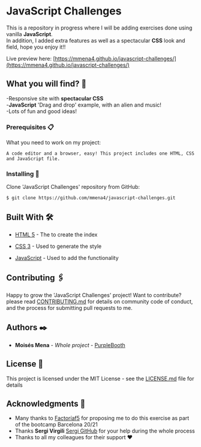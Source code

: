 
# JavaScript Challenges

This is a repository in progress where I will be adding exercises done using vanilla **JavaScript**. <br>
In addition, I added extra features as well as a spectacular **CSS** look and field, hope you enjoy it!!

Live preview here: [https://mmena4.github.io/javascript-challenges/](https://mmena4.github.io/javascript-challenges/)

## What you will find? 🚀

-Responsive site with **spectacular CSS**<br>
-**JavaScript** 'Drag and drop' example, with an alien and music!<br>
-Lots of fun and good ideas! 


### Prerequisites 📋

What you need to work on my project:

```
A code editor and a browser, easy! This project includes one HTML, CSS and JavaScript file.
```

### Installing 🔧

Clone 'JavaScript Challenges' repository from GitHub:
```
$ git clone https://github.com/mmena4/javascript-challenges.git
```

## Built With 🛠️

* [HTML 5](https://developer.mozilla.org/en-US/docs/Web/Guide/HTML/HTML5) - The to create the index

* [CSS 3](https://developer.mozilla.org/en-US/docs/Web/CSS) - Used to generate the style

* [JavaScript](https://developer.mozilla.org/en-US/docs/Web/JavaScript) - Used to add the functionality

## Contributing 🖇️

Happy to grow the 'JavaScript Challenges' project! Want to contribute? please read [CONTRIBUTING.md](https://gist.github.com/PurpleBooth/b24679402957c63ec426) for details on community code of conduct, and the process for submitting pull requests to me.

## Authors ✒️

* **Moisés Mena** - *Whole project* - [PurpleBooth](https://github.com/mmena4)


## License 📄

This project is licensed under the MIT License - see the [LICENSE.md](LICENSE.md) file for details

## Acknowledgments 🎁

* Many thanks to [Factoríaf5](http://www.rompemosloscodigos.org/) for proposing me to do this exercise as part of the bootcamp Barcelona 20/21
* Thanks **Sergi Virgili** [Sergi GitHub](https://github.com/Sergi-Virgili) for your help during the whole process
* Thanks to all my colleagues for their support ❤️